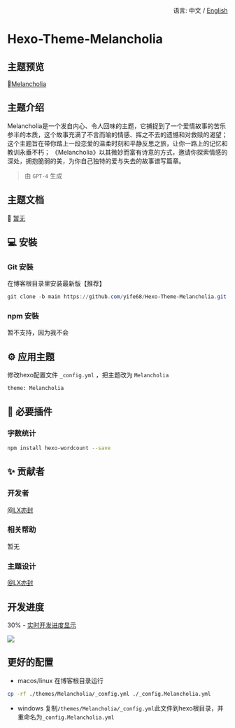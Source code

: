 <div align="right">
  语言:
  中文 / 
  <a title="English" href="/README_EN.md">English</a>
</div>

# Hexo-Theme-Melancholia

## 主题预览

🤟[Melancholia](https://yi.meuicat.com/)

## 主题介绍

Melancholia是一个发自内心、令人回味的主题，它捕捉到了一个爱情故事的苦乐参半的本质，这个故事充满了不言而喻的情感、挥之不去的遗憾和对救赎的渴望；
这个主题旨在带你踏上一段恋爱的温柔时刻和平静反思之旅，让你一路上的记忆和教训永垂不朽；
《Melancholia》以其微妙而富有诗意的方式，邀请你探索情感的深处，拥抱脆弱的美，为你自己独特的爱与失去的故事谱写篇章。

> 由 `GPT-4` 生成

## 主题文档

📖 [暂无](https://github.com/yife68/Hexo-Theme-Melancholia)

## 💻 安裝

### Git 安裝

在博客根目录里安装最新版【推荐】

```powershell
git clone -b main https://github.com/yife68/Hexo-Theme-Melancholia.git themes/Melancholia
```

### npm 安裝

暂不支持，因为我不会

## ⚙ 应用主题

修改hexo配置文件 `_config.yml` ，把主题改为 `Melancholia`

```
theme: Melancholia
```

## 🛑 必要插件

### 字数统计

```bash
npm install hexo-wordcount --save
```

## ✨ 贡献者

### 开发者
[@LX亦封](https://github.com/yife68)
### 相关帮助
暂无
### 主题设计
[@LX亦封](https://github.com/yife68)

## 开发进度
30% - [实时开发进度显示](https://meuicat.com/project/)

![](https://wakatime.com/badge/user/83fb0ced-264a-4219-b3ae-e8d36271fda7/project/f0001bb9-18f5-4eb4-9d36-17d87d7d9a73.svg)

## 更好的配置
- macos/linux
在博客根目录运行
```bash
cp -rf ./themes/Melancholia/_config.yml ./_config.Melancholia.yml
```
- windows
复制```/themes/Melancholia/_config.yml```此文件到hexo根目录，并重命名为```_config.Melancholia.yml```
